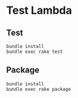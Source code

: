 # Test Lambda

## Test

```
bundle install
bundle exec rake test
```

## Package

```
bundle install
bundle exec rake package
```
